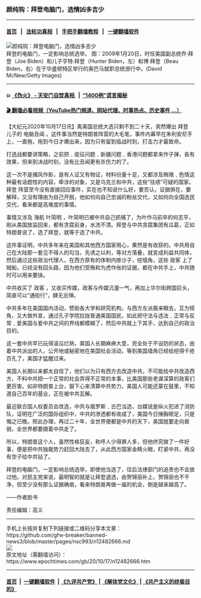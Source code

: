 ### 颜纯钩：拜登电脑门，选情凶多吉少
------------------------

#### [首页](https://github.com/gfw-breaker/banned-news3/blob/master/README.md) &nbsp;&nbsp;|&nbsp;&nbsp; [法轮功真相](https://github.com/begood0513/basic/blob/master/README.md)  &nbsp;&nbsp;|&nbsp;&nbsp; [手把手翻墙教程](https://github.com/gfw-breaker/guides/wiki)  &nbsp;&nbsp;|&nbsp;&nbsp; [一键翻墙软件](https://github.com/gfw-breaker/nogfw/blob/master/README.md)  



<div><img alt="颜纯钩：拜登电脑门，选情凶多吉少" class="attachment-djy_600_400 size-djy_600_400 wp-post-image" src="https://i.epochtimes.com/assets/uploads/2020/10/GettyImages-84379588-600x400-1.jpg"/>
<div class="caption">
 拜登的电脑门，一定影响总统选举。
图：2009年1月20日，时任美国副总统乔·拜登（Joe Biden）和儿子亨特·拜登（Hunter Biden，左）和博·拜登（Beau Biden，右）在于华盛顿特区举行的奥巴马就职总统游行中。(David McNew/Getty Images)
</div></div><hr/>

#### 💥 [《伪火》 - 天安门自焚真相 ](http://158.247.195.190:10000/videos/blog/weihuo.html)&nbsp; |&nbsp; [“1400例”谎言揭秘  ](http://158.247.195.190:10000/videos/blog/jiexi1400.html)

#### [ 🎬  翻墙必看视频（YouTube热门频道、网站代理、时事热点、历史事件 ...）](https://github.com/gfw-breaker/links/blob/master/banned.md)

<div><p>
 【大纪元2020年10月17日讯】离美国总统大选只剩不到二十天，突然爆出
 <ok href="https://www.epochtimes.com/gb/tag/%E6%8B%9C%E7%99%BB.html">
  拜登
 </ok>
 儿子的
 <ok href="https://www.epochtimes.com/gb/tag/%E7%94%B5%E8%84%91%E4%B8%91%E9%97%BB.html">
  电脑丑闻
 </ok>
 。这件事当然是特朗普阵营的大毛笔，事件内幕早在朱利安尼手上，一直拖，拖到今日才爆出来，因为只有留到临战时刻，打击力才最致命。
</p>
<p>
 打选战都要讲策略，之前把﹑疫征问题﹑新疆问题﹑香港问题都拿来作子弹，各有效果，但来到决战时刻，没有比丑闻更有杀伤力的了。
</p>
<p>
 这一次不是捕风作影，是有人证又有物证，材料份量十足，又都涉及贿赂﹑色情这种最有话题性的内容，牵涉的对象，又是乌克兰和中共，这些“往绩”可疑的国家。
 <ok href="https://www.epochtimes.com/gb/tag/%E6%8B%9C%E7%99%BB.html">
  拜登
 </ok>
 阵营至今没有直接回应事件，实在也不知说什么好，要否认，证据俱在，要解释，又没有理由为自己开脱，他如何向自己忠诚的粉丝交代，又如何向全国选民交代，看来都是高难度的事情。
</p>
<p>
 事情又涉及
 <ok href="https://www.epochtimes.com/gb/tag/%E6%B5%B7%E8%88%AA.html">
  海航
 </ok>
 <ok href="https://www.epochtimes.com/gb/tag/%E5%8F%B6%E7%AE%80%E6%98%8E.html">
  叶简明
 </ok>
 ，叶简明已被中共自己抓捕了，为叶作马前卒的何志平，刚从美国放监回来，都有贪腐前身，水洗不清。拜登与中共贪腐集团有瓜葛，正如特朗普说了，选了拜登，就等于选了中共。
</p>
<p>
 这件事证明，中共多年来在美国和其他西方国家用心，果然是有收获的。中共用自己在大陆那一套见不得人的勾当，先诱之以利，等对方落叠，就变成利益共同体，然后通过这些政治代理人，在西方原有的体制内掺沙子，挖墙角，这些
 <ok href="https://www.epochtimes.com/gb/tag/%E6%94%BF%E5%AE%A2.html">
  政客
 </ok>
 上了贼船，已经没有回头路，因为他们受贿和为虎作伥的证据，都在中共手上，中共随时可以用来要挟。
</p>
<p>
 中共收买了
 <ok href="https://www.epochtimes.com/gb/tag/%E6%94%BF%E5%AE%A2.html">
  政客
 </ok>
 ，又收买传媒，政客与传媒沆瀣一气，再加上华尔街跨国巨头，简直可以“通街行”，肆无忌惮。
</p>
<p>
 中共多年在美国国内活动，赞助各大学和研究机构，与西方左派眉来眼去，互为犄角，又大做外宣，通过孔子学院拉拢普通美国国民，如此把守法与违法﹑正常与反常﹑爱美国与爱中共之间的界线都模糊了，然后中共就上下其手，达到自己的政治目的。
</p>
<p>
 这一套中共早已玩得滚瓜烂熟，美国人长期麻痹大意，完全处于不设防的状态，由着中共派出的人，公开地或秘密地在美国社会活动，等到美国墙角已经给挖得千疮百孔了，美国才猛醒过来。
</p>
<p>
 美国人长期以来都太自信了，他们以为只有西方去改造中共，不可能给中共改造西方，不料中共把一个正常的社会弄得不正常的本事，比美国那些老谋深算的政客们更厉害。如非特朗普上台，狠下心来清算中共势力，美国人可能还蒙在鼓里，不知道自己百年的基业，正在被中共瓦解。
</p>
<p>
 最近联合国人权委员会改选，中共与俄罗斯﹑古巴当选，台媒说是纵火犯进了消防队，证明在广泛的国际组织中，中共的渗透都有收成了，美国今日捶胸顿足，只是悔之已晚。照此办理，再过二十年，全世界便都是中共的天下，美国就要走向衰弱，全世界都要跟着中共走了。
</p>
<p>
 所以，特朗普这个人，虽然性格狂妄，称呼人少得罪人多，但他终究做了一件好事，便是把中共独裁势力赶回大陆去了，从此西方国家金睛火眼，盯紧中共，再没有空子给中共钻了。
</p>
<p>
 拜登的电脑门，一定影响总统选举，即使他当选了，往后法律部门的追责也不会放过他。对民主党来说，最明智的就是让拜登退选，由贺锦丽补上，贺锦丽也不干净，但至少没有那么证据确凿，看来特朗普再做一届的机会，倒是越来越高了。
</p>
<p>
 ——作者脸书
</p>
<p>
 责任编辑：高义
</p>
</div>
<hr/>
手机上长按并复制下列链接或二维码分享本文章：<br/>
https://github.com/gfw-breaker/banned-news3/blob/master/pages/nsc993/n12482666.md <br/>
<a href='https://github.com/gfw-breaker/banned-news3/blob/master/pages/nsc993/n12482666.md'><img src='https://github.com/gfw-breaker/banned-news3/blob/master/pages/nsc993/n12482666.md.png'/></a> <br/>
原文地址（需翻墙访问）：https://www.epochtimes.com/gb/20/10/17/n12482666.htm


------------------------
#### [首页](https://github.com/gfw-breaker/banned-news3/blob/master/README.md) &nbsp;|&nbsp; [一键翻墙软件](https://github.com/gfw-breaker/nogfw/blob/master/README.md) &nbsp;| [《九评共产党》](https://github.com/gfw-breaker/9ping.md/blob/master/README.md#九评之一评共产党是什么) | [《解体党文化》](https://github.com/gfw-breaker/jtdwh.md/blob/master/README.md) | [《共产主义的终极目的》](https://github.com/gfw-breaker/gczydzjmd.md/blob/master/README.md)


<img src='http://gfw-breaker.win/banned-news3/pages/nsc993/n12482666.md' width='0px' height='0px'/>